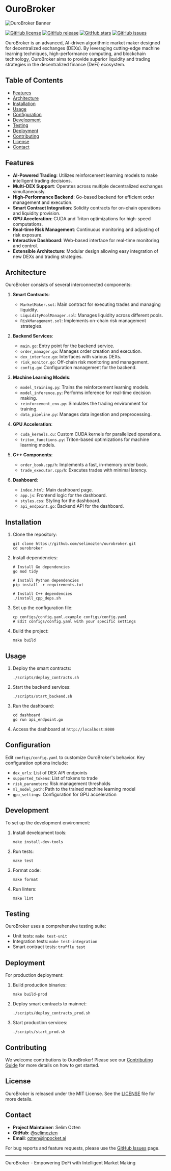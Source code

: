 # OuroBroker

![OuroBroker Banner](/assets/ourobroker.png)

[![GitHub license](https://img.shields.io/github/license/selimozten/ourobroker.svg)](https://github.com/selimozten/ourobroker/blob/main/LICENSE)
[![GitHub release](https://img.shields.io/github/release/selimozten/ourobroker.svg)](https://GitHub.com/selimozten/ourobroker/releases/)
[![GitHub stars](https://img.shields.io/github/stars/selimozten/ourobroker.svg)](https://GitHub.com/selimozten/ourobroker/stargazers/)
[![GitHub issues](https://img.shields.io/github/issues/selimozten/ourobroker.svg)](https://GitHub.com/selimozten/ourobroker/issues/)

OuroBroker is an advanced, AI-driven algorithmic market maker designed for decentralized exchanges (DEXs). By leveraging cutting-edge machine learning techniques, high-performance computing, and blockchain technology, OuroBroker aims to provide superior liquidity and trading strategies in the decentralized finance (DeFi) ecosystem.

## Table of Contents

- [Features](#features)
- [Architecture](#architecture)
- [Installation](#installation)
- [Usage](#usage)
- [Configuration](#configuration)
- [Development](#development)
- [Testing](#testing)
- [Deployment](#deployment)
- [Contributing](#contributing)
- [License](#license)
- [Contact](#contact)

## Features

- **AI-Powered Trading**: Utilizes reinforcement learning models to make intelligent trading decisions.
- **Multi-DEX Support**: Operates across multiple decentralized exchanges simultaneously.
- **High-Performance Backend**: Go-based backend for efficient order management and execution.
- **Smart Contract Integration**: Solidity contracts for on-chain operations and liquidity provision.
- **GPU Acceleration**: CUDA and Triton optimizations for high-speed computations.
- **Real-time Risk Management**: Continuous monitoring and adjusting of risk exposure.
- **Interactive Dashboard**: Web-based interface for real-time monitoring and control.
- **Extensible Architecture**: Modular design allowing easy integration of new DEXs and trading strategies.

## Architecture

OuroBroker consists of several interconnected components:

1. **Smart Contracts**: 
   - `MarketMaker.sol`: Main contract for executing trades and managing liquidity.
   - `LiquidityPoolManager.sol`: Manages liquidity across different pools.
   - `RiskManagement.sol`: Implements on-chain risk management strategies.

2. **Backend Services**:
   - `main.go`: Entry point for the backend service.
   - `order_manager.go`: Manages order creation and execution.
   - `dex_interface.go`: Interfaces with various DEXs.
   - `risk_monitor.go`: Off-chain risk monitoring and management.
   - `config.go`: Configuration management for the backend.

3. **Machine Learning Models**:
   - `model_training.py`: Trains the reinforcement learning models.
   - `model_inference.py`: Performs inference for real-time decision making.
   - `reinforcement_env.py`: Simulates the trading environment for training.
   - `data_pipeline.py`: Manages data ingestion and preprocessing.

4. **GPU Acceleration**:
   - `cuda_kernels.cu`: Custom CUDA kernels for parallelized operations.
   - `triton_functions.py`: Triton-based optimizations for machine learning models.

5. **C++ Components**:
   - `order_book.cpp/h`: Implements a fast, in-memory order book.
   - `trade_executor.cpp/h`: Executes trades with minimal latency.

6. **Dashboard**:
   - `index.html`: Main dashboard page.
   - `app.js`: Frontend logic for the dashboard.
   - `styles.css`: Styling for the dashboard.
   - `api_endpoint.go`: Backend API for the dashboard.

## Installation

1. Clone the repository:
   ```
   git clone https://github.com/selimozten/ourobroker.git
   cd ourobroker
   ```

2. Install dependencies:
   ```
   # Install Go dependencies
   go mod tidy

   # Install Python dependencies
   pip install -r requirements.txt

   # Install C++ dependencies
   ./install_cpp_deps.sh
   ```

3. Set up the configuration file:
   ```
   cp configs/config.yaml.example configs/config.yaml
   # Edit configs/config.yaml with your specific settings
   ```

4. Build the project:
   ```
   make build
   ```

## Usage

1. Deploy the smart contracts:
   ```
   ./scripts/deploy_contracts.sh
   ```

2. Start the backend services:
   ```
   ./scripts/start_backend.sh
   ```

3. Run the dashboard:
   ```
   cd dashboard
   go run api_endpoint.go
   ```

4. Access the dashboard at `http://localhost:8080`

## Configuration

Edit `configs/config.yaml` to customize OuroBroker's behavior. Key configuration options include:

- `dex_urls`: List of DEX API endpoints
- `supported_tokens`: List of tokens to trade
- `risk_parameters`: Risk management thresholds
- `ml_model_path`: Path to the trained machine learning model
- `gpu_settings`: Configuration for GPU acceleration

## Development

To set up the development environment:

1. Install development tools:
   ```
   make install-dev-tools
   ```

2. Run tests:
   ```
   make test
   ```

3. Format code:
   ```
   make format
   ```

4. Run linters:
   ```
   make lint
   ```

## Testing

OuroBroker uses a comprehensive testing suite:

- Unit tests: `make test-unit`
- Integration tests: `make test-integration`
- Smart contract tests: `truffle test`

## Deployment

For production deployment:

1. Build production binaries:
   ```
   make build-prod
   ```

2. Deploy smart contracts to mainnet:
   ```
   ./scripts/deploy_contracts_prod.sh
   ```

3. Start production services:
   ```
   ./scripts/start_prod.sh
   ```

## Contributing

We welcome contributions to OuroBroker! Please see our [Contributing Guide](CONTRIBUTING.md) for more details on how to get started.

## License

OuroBroker is released under the MIT License. See the [LICENSE](LICENSE) file for more details.

## Contact

- **Project Maintainer**: Selim Ozten
- **GitHub**: [@selimozten](https://github.com/selimozten)
- **Email**: ozten@inpocket.ai

For bug reports and feature requests, please use the [GitHub Issues](https://github.com/selimozten/ourobroker/issues) page.

---

OuroBroker - Empowering DeFi with Intelligent Market Making